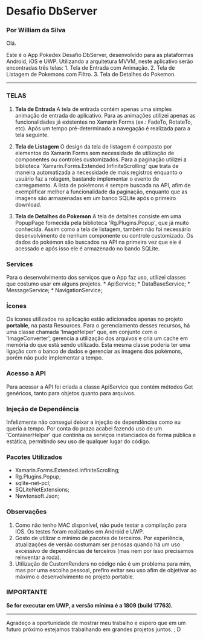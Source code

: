 # Desafio DbServer
### Por William da Silva


Olá.

Este é o App Pokedex Desafio DbServer, desenvolvido para as plataformas  Android, iOS e UWP.
Utilizando a arquitetura MVVM, neste aplicativo serão encontradas três telas:
	1. Tela de Entrada com Animação.
	2. Tela de Listagem de Pokemons com Filtro.
	3. Tela de Detalhes do Pokemon.

-----------------------------------

### TELAS
1. **Tela de Entrada**
	A tela de entrada contém apenas uma simples animação de entrada do aplicativo.
	Para as animações utilizei apenas as funcionalidades já existentes no Xamarin Forms (ex.: FadeTo, RotateTo, etc). 
	Após um tempo pré-determinado a navegação é realizada para a tela seguinte.

2. **Tela de Listagem**
	O design da tela de listagem é composto por elementos do Xamarin Forms sem necessidade de utilização de componentes ou controles customizados.
	Para a paginação utilizei a biblioteca 'Xamarin.Forms.Extended.InfiniteScrolling' que trata de maneira automatizada a necessidade de mais registros enquanto o usuário faz a rolagem, bastando implementar o evento de carregamento.
	A lista de pokémons é sempre buscada na API, afim de exemplificar melhor a funcionalidade da paginação, enquanto que as imagens são armazenadas em um banco SQLite após o primeiro download.

3. **Tela de Detalhes do Pokemon**
	A tela de detalhes consiste em uma PopupPage fornecida pela biblioteca 'Rg.Plugins.Popup', que já muito conhecida. Assim como a tela de listagem, também não foi necessário desenvolvimento de nenhum componente ou controle customizado. 
	Os dados do pokémon são buscados na API na primeira vez que ele é acessado e após isso ele é armazenado no bando SQLite.
	

### Services
Para o desenvolvimento dos serviços que o App faz uso, utilizei classes que costumo usar em alguns projetos. 
	* ApiService;
	* DataBaseService;
	* MessageService;
	* NavigationService;

### Ícones
Os ícones utilizados na aplicação estão adicionados apenas no projeto **portable**, na pasta Resources. Para o gerenciamento desses recursos, há uma classe chamada 'ImageHelper' que, em conjunto com o 'ImageConverter', gerencia a utilização dos arquivos e cria um cache em memória do que está sendo utilizado. Esta mesma classe poderia ter uma ligação com o banco de dados e gerenciar as imagens dos pokémons, porém não pude implementar a tempo.

### Acesso a API
Para acessar a API foi criada a classe ApiService que contém métodos Get genéricos, tanto para objetos quanto para arquivos.

### Injeção de Dependência
Infelizmente não consegui deixar a injeção de dependências como eu queria a tempo. Por conta do prazo acabei fazendo uso de um 'ContainerHelper' que continha os serviços instanciados de forma pública e estática, permitindo seu uso de qualquer lugar do código.

### Pacotes Utilizados
* Xamarin.Forms.Extended.InfiniteScrolling;
* Rg.Plugins.Popup;
* sqlite-net-pcl;
* SQLiteNetExtensions;
* Newtonsoft.Json;

### Observações
1. Como não tenho MAC disponível, não pude testar a compilação para IOS. Os testes foram realizados em Android e UWP.
3. Gosto de utilizar o mínimo de pacotes de terceiros. Por experiência, atualizações de versão costumam ser penosas quando há um uso excessivo de dependências de terceiros (mas nem por isso precisamos reinventar a roda). 
4. Utilização de CustomRenders no código não é um problema para mim, mas por uma escolha pessoal, prefiro evitar seu uso afim de objetivar ao máximo o desenvolvimento no projeto portable.

### IMPORTANTE
**Se for executar em UWP, a versão mínima é a 1809 (build 17763).**


---------

Agradeço a oportunidade de mostrar meu trabalho e espero que em um futuro próximo estejamos trabalhando em grandes projetos juntos.
 ; D
